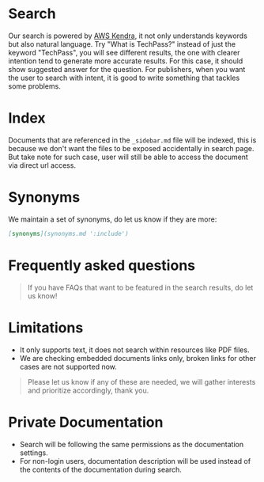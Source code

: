 # Search
Our search is powered by [AWS Kendra](https://aws.amazon.com/kendra/), it not only understands keywords but also natural language. Try "What is TechPass?" instead of just the keyword "TechPass", you will see different results, the one with clearer intention tend to generate more accurate results. For this case, it should show suggested answer for the question. For publishers, when you want the user to search with intent, it is good to write something that tackles some problems.

# Index
Documents that are referenced in the `_sidebar.md` file will be indexed, this is because we don't want the files to be exposed accidentally in search page. But take note for such case, user will still be able to access the document via direct url access.

# Synonyms 
We maintain a set of synonyms, do let us know if they are more:
```md
[synonyms](synonyms.md ':include')
```

# Frequently asked questions
> If you have FAQs that want to be featured in the search results, do let us know!

# Limitations
* It only supports text, it does not search within resources like PDF files. 
* We are checking embedded documents links only, broken links for other cases are not supported now.

> Please let us know if any of these are needed, we will gather interests and prioritize accordingly, thank you.

# Private Documentation
* Search will be following the same permissions as the documentation settings.
* For non-login users, documentation description will be used instead of the contents of the documentation during search.